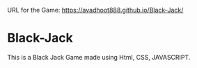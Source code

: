 URL for the Game: https://avadhoot888.github.io/Black-Jack/

# Black-Jack
This is a Black Jack Game made using Html, CSS, JAVASCRIPT.
